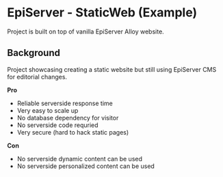 # EpiServer - StaticWeb (Example)

Project is built on top of vanilla EpiServer Alloy website.

## Background ##

Project showcasing creating a static website but still using EpiServer CMS for editorial changes.

**Pro**

- Reliable serverside response time
- Very easy to scale up
- No database dependency for visitor
- No serverside code requried
- Very secure (hard to hack static pages)

**Con**

- No serverside dynamic content can be used
- No serverside personalized content can be used

 
